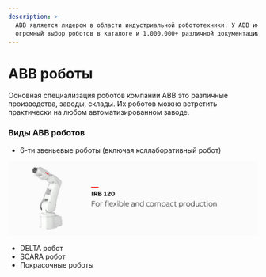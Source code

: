 ```yaml
---
description: >-
  ABB является лидером в области индустриальной робототехники. У ABB имеется
  огромный выбор роботов в каталоге и 1.000.000+ различной документации.
---
```


# ABB роботы

Основная специализация роботов компании ABB это различные производства, заводы, склады. Их роботов можно встретить практически на любом автоматизированном заводе.&#x20;

### Виды ABB роботов

* 6-ти звеньевые роботы (включая коллаборативный робот)

![Робот с 6 звеньями. Не является коллаборативным.](../../.gitbook/assets/IRB120.jpg)

* DELTA робот
* SCARA робот
* Покрасочные роботы
